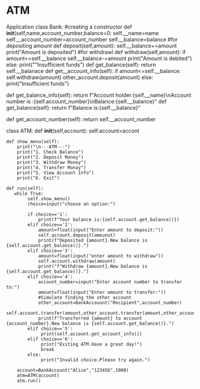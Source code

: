 # ATM
Application
class Bank:
#creating a constructor
   def __init__(self,name,account_number,balance=0:
      self.__name=name
      self.__account_number=account_number
      self.__balance=balance
  #for depositing amount
   def deposit(self,amount):
       self.__balance+=amount
       print("Amount is deposited")
  #for withdrawl
  def withdraw(self,amount):
      if amount<=self.__balance
         self.__balance-=amount
         print("Amount is debited")
      else:
         print(""Insufficient funds")
  def get_balance(self):
       return self.__balanace
  def get__account_info(self):
      if amount<=self.__balance:
         self.withdraw(amount)
         other_account.deposit(amount)
      else:
          print("Insufficient funds")
  
  def get_balance_info(self):
      return f"Account holder:{self.__name}\nAccount number is :{self.account_number}\nBalance:{self.__balance}"
  def get_balance(self):
      return f"Balance is:{self.__balance}"
  
  def get_account_number(self):
      return self.__account_number

class ATM:
    def __init__(self,account):
        self.account=accont

    def show_menu(self):
        print("\n---ATM---")
        print("1. Check Balance")
        print("2. Deposit Money")
        print("3. Withdraw Money")
        print("4. Transfer Monay")
        print("5. View Account Info")
        print("6. Exit")

    def run(self):
       while True:
            self.show_menu()
            choice=input("choose an option:")

            if choice=='1':
                print(f"Your balance is:{self.account.get_balance()})
            elif choice=='2':
                amount=float(input("Enter amount to deposit:"))
                self.account.deposit(amounut)
                print(f"Deposited {amount}.New balance is {self.account.get_balance()}.")
            elif choice=='3':
                amount=float(input("enter amount to withdraw"))
                self.account.withdraw(amount)
                print("f"Withdraw {amount}.New balance is {self.account.get_balance()}.")
            elif choice=='4':
                account_number=input("Enter account number to transfer to:")
                amount=float(input("Enter amount to transfer:"))
                #Simulate finding the other account
                other_account=BankAccouunt("Recipient",account_number)
                self.account.transfer(amount,other_account.transfer(amount,other_account)
                print(f"Transferred {amount} to account {account_number}.New balance is {self.account.get_balance()}.")
            elif choice=='5':
                 print(self.account.get_account_info())
            elif choice=='6':
                 print("Exiting ATM.Have a great day!")
                 break
            else:
                 print("Invalid choice.Please try again.")

        account=BankAccount("Alice","123456",1000)
        atm=ATM(account)
        atm.run()

    
    

    
       
